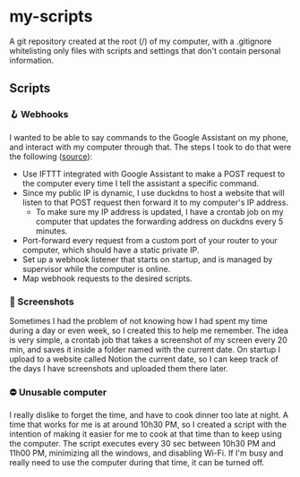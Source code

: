 # my-scripts

A git repository created at the root (/) of my computer, with a .gitignore whitelisting only files with scripts and settings that don't contain personal information.

## Scripts

### 🪝 Webhooks

I wanted to be able to say commands to the Google Assistant on my phone, and interact with my computer through that. The steps I took to do that were the following ([source](https://www.reddit.com/r/ifttt/comments/adbc9z/how_to_issue_commands_to_your_computer_with/)):

- Use IFTTT integrated with Google Assistant to make a POST request to the computer every time I tell the assistant a specific command.  
- Since my public IP is dynamic, I use duckdns to host a website that will listen to that POST request then forward it to my computer's IP address.
    - To make sure my IP address is updated, I have a crontab job on my computer that updates the forwarding address on duckdns every 5 minutes.
- Port-forward every request from a custom port of your router to your computer, which should have a static private IP.
- Set up a webhook listener that starts on startup, and is managed by supervisor while the computer is online.
- Map webhook requests to the desired scripts.

### 📸 Screenshots

Sometimes I had the problem of not knowing how I had spent my time during a day or even week, so I created this to help me remember. The idea is very simple, a crontab job that takes a screenshot of my screen every 20 min, and saves it inside a folder named with the current date. On startup I upload to a website called Notion the current date, so I can keep track of the days I have screenshots and uploaded them there later.

### ⛔ Unusable computer

I really dislike to forget the time, and have to cook dinner too late at night. A time that works for me is at around 10h30 PM, so I created a script with the intention of making it easier for me to cook at that time than to keep using the computer. The script executes every 30 sec between 10h30 PM and 11h00 PM, minimizing all the windows, and disabling Wi-Fi. If I'm busy and really need to use the computer during that time, it can be turned off.



